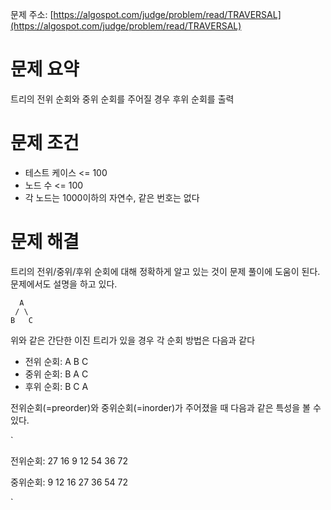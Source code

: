 문제 주소: [https://algospot.com/judge/problem/read/TRAVERSAL](https://algospot.com/judge/problem/read/TRAVERSAL)

# 문제 요약

트리의 전위 순회와 중위 순회를 주어질 경우 후위 순회를 출력

# 문제 조건

* 테스트 케이스 &lt;= 100
* 노드 수 &lt;= 100
* 각 노드는 1000이하의 자연수, 같은 번호는 없다

# 문제 해결

트리의 전위/중위/후위 순회에 대해 정확하게 알고 있는 것이 문제 풀이에 도움이 된다. 문제에서도 설명을 하고 있다.

```
  A
 / \
B   C
```

위와 같은 간단한 이진 트리가 있을 경우 각 순회 방법은 다음과 같다

* 전위 순회: A B C
* 중위 순회: B A C
* 후위 순회: B C A

전위순회\(=preorder\)와 중위순회\(=inorder\)가 주어졌을 때 다음과 같은 특성을 볼 수 있다.

\`

전위순회: 27 16 9 12 54 36 72

중위순회: 9 12 16 27 36 54 72

\`



